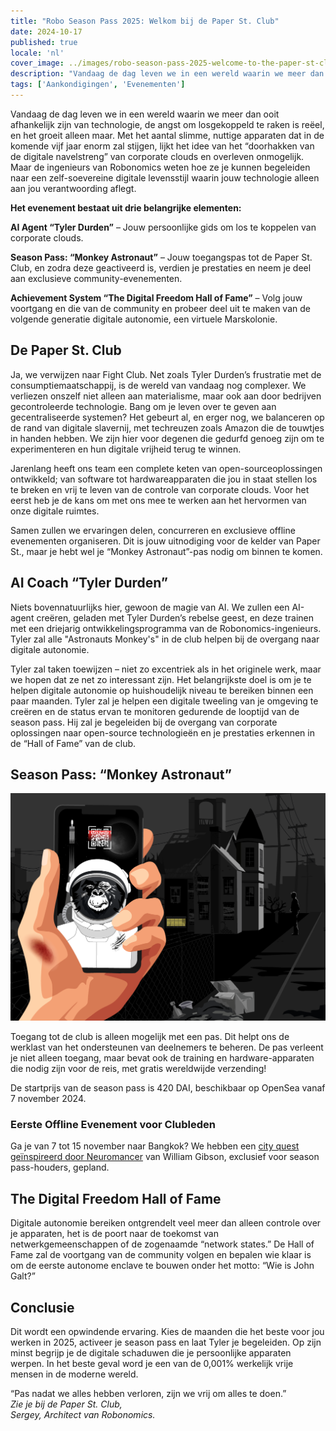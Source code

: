 ```yaml
---
title: "Robo Season Pass 2025: Welkom bij de Paper St. Club"  
date: 2024-10-17  
published: true  
locale: 'nl'  
cover_image: ../images/robo-season-pass-2025-welcome-to-the-paper-st-club/cover.png  
description: "Vandaag de dag leven we in een wereld waarin we meer dan ooit afhankelijk zijn van technologie, de angst om losgekoppeld te raken is reëel, en het groeit alleen maar. Met het aantal slimme, nuttige apparaten dat in de komende vijf jaar enorm zal stijgen, lijkt het idee van het 'doorhakken van de digitale navelstreng' van corporate clouds en overleven onmogelijk."  
tags: ['Aankondigingen', 'Evenementen']  
---  
```


Vandaag de dag leven we in een wereld waarin we meer dan ooit afhankelijk zijn van technologie, de angst om losgekoppeld te raken is reëel, en het groeit alleen maar. Met het aantal slimme, nuttige apparaten dat in de komende vijf jaar enorm zal stijgen, lijkt het idee van het “doorhakken van de digitale navelstreng” van corporate clouds en overleven onmogelijk.   
Maar de ingenieurs van Robonomics weten hoe ze je kunnen begeleiden naar een zelf-soevereine digitale levensstijl waarin jouw technologie alleen aan jou verantwoording aflegt.

**Het evenement bestaat uit drie belangrijke elementen:**

**AI Agent “Tyler Durden”** – Jouw persoonlijke gids om los te koppelen van corporate clouds.

**Season Pass: “Monkey Astronaut”** – Jouw toegangspas tot de Paper St. Club, en zodra deze geactiveerd is, verdien je prestaties en neem je deel aan exclusieve community-evenementen.

**Achievement System “The Digital Freedom Hall of Fame”** – Volg jouw voortgang en die van de community en probeer deel uit te maken van de volgende generatie digitale autonomie, een virtuele Marskolonie.

## De Paper St. Club  
Ja, we verwijzen naar Fight Club. Net zoals Tyler Durden’s frustratie met de consumptiemaatschappij, is de wereld van vandaag nog complexer. We verliezen onszelf niet alleen aan materialisme, maar ook aan door bedrijven gecontroleerde technologie. Bang om je leven over te geven aan gecentraliseerde systemen? Het gebeurt al, en erger nog, we balanceren op de rand van digitale slavernij, met techreuzen zoals Amazon die de touwtjes in handen hebben. We zijn hier voor degenen die gedurfd genoeg zijn om te experimenteren en hun digitale vrijheid terug te winnen.

Jarenlang heeft ons team een complete keten van open-sourceoplossingen ontwikkeld; van software tot hardwareapparaten die jou in staat stellen los te breken en vrij te leven van de controle van corporate clouds. Voor het eerst heb je de kans om met ons mee te werken aan het hervormen van onze digitale ruimtes.

Samen zullen we ervaringen delen, concurreren en exclusieve offline evenementen organiseren. Dit is jouw uitnodiging voor de kelder van Paper St., maar je hebt wel je “Monkey Astronaut”-pas nodig om binnen te komen.

## AI Coach “Tyler Durden”  
Niets bovennatuurlijks hier, gewoon de magie van AI. We zullen een AI-agent creëren, geladen met Tyler Durden’s rebelse geest, en deze trainen met een driejarig ontwikkelingsprogramma van de Robonomics-ingenieurs. Tyler zal alle "Astronauts Monkey's" in de club helpen bij de overgang naar digitale autonomie.

Tyler zal taken toewijzen – niet zo excentriek als in het originele werk, maar we hopen dat ze net zo interessant zijn. Het belangrijkste doel is om je te helpen digitale autonomie op huishoudelijk niveau te bereiken binnen een paar maanden. Tyler zal je helpen een digitale tweeling van je omgeving te creëren en de status ervan te monitoren gedurende de looptijd van de season pass. Hij zal je begeleiden bij de overgang van corporate oplossingen naar open-source technologieën en je prestaties erkennen in de “Hall of Fame” van de club.

## Season Pass: “Monkey Astronaut”

![Card-2.png](../images/robo-season-pass-2025-welcome-to-the-paper-st-club/card-2.png)

Toegang tot de club is alleen mogelijk met een pas. Dit helpt ons de werklast van het ondersteunen van deelnemers te beheren. De pas verleent je niet alleen toegang, maar bevat ook de training en hardware-apparaten die nodig zijn voor de reis, met gratis wereldwijde verzending!

De startprijs van de season pass is 420 DAI, beschikbaar op OpenSea vanaf 7 november 2024.

### Eerste Offline Evenement voor Clubleden  
Ga je van 7 tot 15 november naar Bangkok? We hebben een [city quest geïnspireerd door Neuromancer](https://x.com/AIRA_Robonomics/status/1844293067009929439) van William Gibson, exclusief voor season pass-houders, gepland.

## The Digital Freedom Hall of Fame  
Digitale autonomie bereiken ontgrendelt veel meer dan alleen controle over je apparaten, het is de poort naar de toekomst van netwerkgemeenschappen of de zogenaamde “network states.” De Hall of Fame zal de voortgang van de community volgen en bepalen wie klaar is om de eerste autonome enclave te bouwen onder het motto: “Wie is John Galt?”

## Conclusie  
Dit wordt een opwindende ervaring. Kies de maanden die het beste voor jou werken in 2025, activeer je season pass en laat Tyler je begeleiden. Op zijn minst begrijp je de digitale schaduwen die je persoonlijke apparaten werpen. In het beste geval word je een van de 0,001% werkelijk vrije mensen in de moderne wereld.

“Pas nadat we alles hebben verloren, zijn we vrij om alles te doen.”  
*Zie je bij de Paper St. Club,  
Sergey, Architect van Robonomics.*